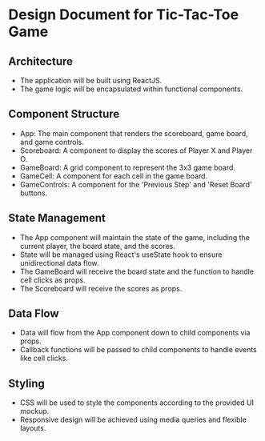 # Design Document for Tic-Tac-Toe Game

## Architecture
- The application will be built using ReactJS.
- The game logic will be encapsulated within functional components.

## Component Structure
- App: The main component that renders the scoreboard, game board, and game controls.
- Scoreboard: A component to display the scores of Player X and Player O.
- GameBoard: A grid component to represent the 3x3 game board.
- GameCell: A component for each cell in the game board.
- GameControls: A component for the 'Previous Step' and 'Reset Board' buttons.

## State Management
- The App component will maintain the state of the game, including the current player, the board state, and the scores.
- State will be managed using React's useState hook to ensure unidirectional data flow.
- The GameBoard will receive the board state and the function to handle cell clicks as props.
- The Scoreboard will receive the scores as props.

## Data Flow
- Data will flow from the App component down to child components via props.
- Callback functions will be passed to child components to handle events like cell clicks.

## Styling
- CSS will be used to style the components according to the provided UI mockup.
- Responsive design will be achieved using media queries and flexible layouts.
